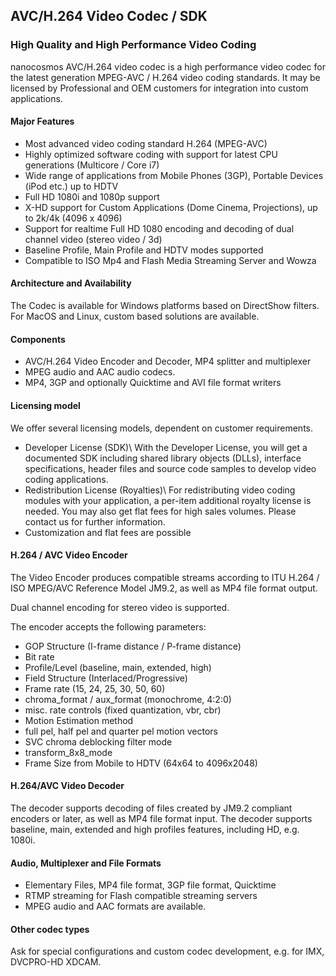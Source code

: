 ## AVC/H.264 Video Codec / SDK

### High Quality and High Performance Video Coding

nanocosmos AVC/H.264 video codec is a high performance video codec for the latest generation MPEG-AVC / H.264 video coding standards. It may be licensed by Professional and OEM customers for integration into custom applications.

#### Major Features

  * Most advanced video coding standard H.264 (MPEG-AVC)
  * Highly optimized software coding with support for latest CPU generations (Multicore / Core i7)
  * Wide range of applications from Mobile Phones (3GP), Portable Devices (iPod etc.) up to HDTV
  * Full HD 1080i and 1080p support
  * X-HD support for Custom Applications (Dome Cinema, Projections), up to 2k/4k (4096 x 4096)
  * Support for realtime Full HD 1080 encoding and decoding of dual channel video (stereo video / 3d)
  * Baseline Profile, Main Profile and HDTV modes supported
  * Compatible to ISO Mp4 and Flash Media Streaming Server and Wowza


#### Architecture and Availability

The Codec is available for Windows platforms based on DirectShow filters. For MacOS and Linux, custom based solutions are available.



#### Components

  * AVC/H.264 Video Encoder and Decoder, MP4 splitter and multiplexer
  * MPEG audio and AAC audio codecs.
  * MP4, 3GP and optionally Quicktime and AVI file format writers


#### Licensing model

We offer several licensing models, dependent on customer requirements.

  * Developer License (SDK)\\  With the Developer License, you will get a documented SDK including shared library objects (DLLs), interface specifications, header files and source code samples to develop video coding applications.
  * Redistribution License (Royalties)\\  For redistributing video coding modules with your application, a per-item additional royalty license is needed. You may also get flat fees for high sales volumes. Please contact us for further information.
  * Customization and flat fees are possible

#### H.264 / AVC Video Encoder

The Video Encoder produces compatible streams according to ITU H.264 / ISO MPEG/AVC Reference Model JM9.2, as well as MP4 file format output.

Dual channel encoding for stereo video is supported.

The encoder accepts the following parameters:
  * GOP Structure (I-frame distance / P-frame distance)
  * Bit rate
  * Profile/Level (baseline, main, extended, high)
  * Field Structure (Interlaced/Progressive)
  * Frame rate (15, 24, 25, 30, 50, 60)
  * chroma_format / aux_format (monochrome, 4:2:0)
  * misc. rate controls (fixed quantization, vbr, cbr)
  * Motion Estimation method
  * full pel, half pel and quarter pel motion vectors
  * SVC chroma deblocking filter mode
  * transform_8x8_mode
  * Frame Size from Mobile to HDTV (64x64 to 4096x2048)

#### H.264/AVC Video Decoder

The decoder supports decoding of files created by JM9.2 compliant encoders or later, as well as MP4 file format input. The decoder supports baseline, main, extended and high profiles features, including HD, e.g. 1080i.

#### Audio, Multiplexer and File Formats

  * Elementary Files, MP4 file format, 3GP file format, Quicktime
  * RTMP streaming for Flash compatible streaming servers
  * MPEG audio and AAC formats are available.

#### Other codec types 

Ask for special configurations and custom codec development, e.g. for IMX, DVCPRO-HD XDCAM.
